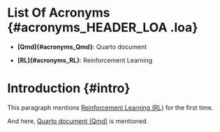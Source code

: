 # List Of Acronyms {#acronyms_HEADER_LOA .loa}

-   **[Qmd]{#acronyms_Qmd}**: Quarto document

-   **[RL]{#acronyms_RL}**: Reinforcement Learning

# Introduction {#intro}

This paragraph mentions [Reinforcement Learning (RL)](#acronyms_RL) for the first time.

And here, [Quarto document (Qmd)](#acronyms_Qmd) is mentioned.
